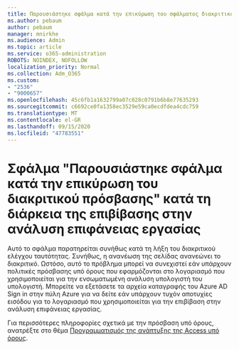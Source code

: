 ```yaml
---
title: Παρουσιάστηκε σφάλμα κατά την επικύρωση του σφάλματος διακριτικού πρόσβασης κατά τη διάρκεια της επιβίβασης στην ανάλυση υπολογιστή
ms.author: pebaum
author: pebaum
manager: mnirkhe
ms.audience: Admin
ms.topic: article
ms.service: o365-administration
ROBOTS: NOINDEX, NOFOLLOW
localization_priority: Normal
ms.collection: Adm_O365
ms.custom:
- "2536"
- "9000657"
ms.openlocfilehash: 45c6fb1a1632799a07c028c0791b6b8e77635293
ms.sourcegitcommit: c6692ce0fa1358ec3529e59ca0ecdfdea4cdc759
ms.translationtype: MT
ms.contentlocale: el-GR
ms.lasthandoff: 09/15/2020
ms.locfileid: "47783551"
---
```

# <a name="there-was-an-error-validating-access-token-error-during-desktop-analytics-onboarding"></a>Σφάλμα "Παρουσιάστηκε σφάλμα κατά την επικύρωση του διακριτικού πρόσβασης" κατά τη διάρκεια της επιβίβασης στην ανάλυση επιφάνειας εργασίας

Αυτό το σφάλμα παρατηρείται συνήθως κατά τη λήξη του διακριτικού ελέγχου ταυτότητας. Συνήθως, η ανανέωση της σελίδας ανανεώνει το διακριτικό. Ωστόσο, αυτό το πρόβλημα μπορεί να συνεχιστεί εάν υπάρχουν πολιτικές πρόσβασης υπό όρους που εφαρμόζονται στο λογαριασμό που χρησιμοποιείται για την ενσωματωμένη ανάλυση υπολογιστή του υπολογιστή. Μπορείτε να εξετάσετε τα αρχεία καταγραφής του Azure AD Sign in στην πύλη Azure για να δείτε εάν υπάρχουν τυχόν αποτυχίες εισόδου για το λογαριασμό που χρησιμοποιείται για την επιβίβαση στην ανάλυση επιφάνειας εργασίας.

Για περισσότερες πληροφορίες σχετικά με την πρόσβαση υπό όρους, ανατρέξτε στο θέμα [Προγραμματισμός της ανάπτυξης της Access υπό όρους](https://docs.microsoft.com/azure/active-directory/conditional-access/plan-conditional-access).